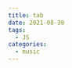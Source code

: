 ```yaml
---
title: tab
date: 2021-08-30
tags:
  - JS
categories:
  - music
---
```


<vexflow :data="`
          tabstave notation=true key=A time=4/4
          notes :q =|: (5/2.5/3.7/4) :8 7-5h6/3 ^3^ 5h6-7/5 ^3^ :q 7V/4 |
          notes :8 t12p7/4 s5s3/4 :8 3s:16:5-7/5 :q p5/4
          text :w, |#segno, ,|, :hd, , #tr
        `" />
